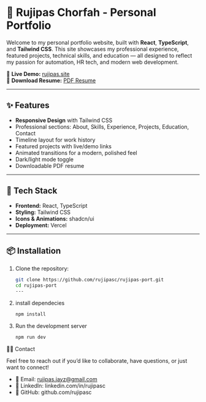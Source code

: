 # 🌟 Rujipas Chorfah - Personal Portfolio

Welcome to my personal portfolio website, built with **React**, **TypeScript**, and **Tailwind CSS**. This site showcases my professional experience, featured projects, technical skills, and education — all designed to reflect my passion for automation, HR tech, and modern web development.

🔗 **Live Demo:** [rujipas.site](https://rujipas.site)  
📄 **Download Resume:** [PDF Resume](https://firebasestorage.googleapis.com/v0/b/cg-ses-files-upload.appspot.com/o/hostingImage%2Frujipas_cv.pdf?alt=media&token=adb7a443-4b97-48f4-9605-862215d43178)

---

## ✨ Features

- **Responsive Design** with Tailwind CSS
- Professional sections: About, Skills, Experience, Projects, Education, Contact
- Timeline layout for work history
- Featured projects with live/demo links
- Animated transitions for a modern, polished feel
- Dark/light mode toggle
- Downloadable PDF resume

---

## 🚀 Tech Stack

- **Frontend:** React, TypeScript
- **Styling:** Tailwind CSS
- **Icons & Animations:** shadcn/ui
- **Deployment:** Vercel

---

## 📦 Installation

1. Clone the repository:
   ```bash
   git clone https://github.com/rujipasc/rujipas-port.git
   cd rujipas-port
   ---

2. install dependecies
   ```bash
   npm install
   ```
3. Run the development server
   ```bash
   npm run dev
   ```
🙋‍♂️ Contact

Feel free to reach out if you’d like to collaborate, have questions, or just want to connect!
- 📧 Email: rujipas.jayz@gmail.com
- 🔗 LinkedIn: linkedin.com/in/rujipasc
- 🐙 GitHub: github.com/rujipasc